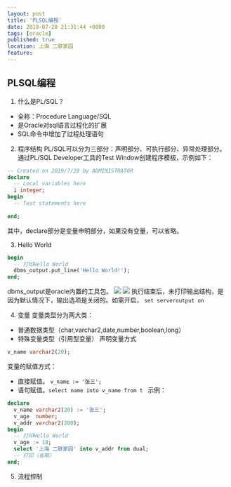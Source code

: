 ```yaml
---
layout: post
title: 'PLSQL编程'
date: 2019-07-28 21:31:44 +0800
tags: [oracle]
published: true
location: 上海 二联家园
feature: 
---
```

## PLSQL编程
1. 什么是PL/SQL？
- 全称：Procedure Language/SQL
- 是Oracle对sql语言过程化的扩展
- SQL命令中增加了过程处理语句

2. 程序结构
PL/SQL可以分为三部分：声明部分、可执行部分、异常处理部分。
通过PL/SQL Developer工具的Test Window创建程序模板，示例如下：
```sql
-- Created on 2019/7/28 by ADMINISTRATOR 
declare 
  -- Local variables here
  i integer;
begin
  -- Test statements here
  
end;
```
其中，declare部分是变量申明部分，如果没有变量，可以省略。

3. Hello World
```sql
begin
  -- 打印Hello World
  dbms_output.put_line('Hello World!');
end;
```
dbms_output是oracle内置的工具包。
![](https://auaa.github.io/assets/img/1564321568457.png)
![](https://auaa.github.io/assets/img/1564321583033.png)
执行结束后，未打印输出结构，是因为默认情况下，输出选项是关闭的。如需开启，
`` set serveroutput on ``

4. 变量
变量类型分为两大类：
- 普通数据类型（char,varchar2,date,number,boolean,long）
- 特殊变量类型（引用型变量）
声明变量方式
```sql
v_name varchar2(20);
```
变量的赋值方式：
- 直接赋值。 `` v_name := '张三'; ``
- 语句赋值。`` select name into v_name from t  ``
示例：
```sql
declare
  v_name varchar2(20) := '张三';
  v_age  number;
  v_addr varchar2(200);
begin
  -- 打印Hello World
  v_age := 18;
  select '上海 二联家园' into v_addr from dual;
  -- 打印（省略）
end;
```

5. 流程控制